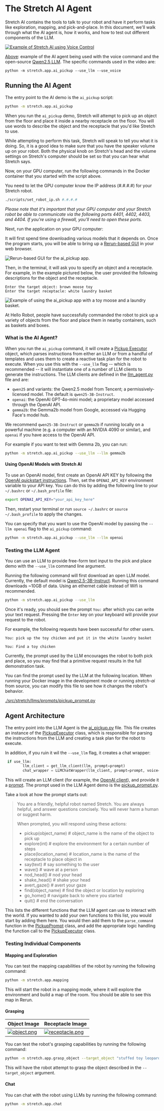 # The Stretch AI Agent

Stretch AI contains the tools to talk to your robot and have it perform tasks like exploration, mapping, and pick-and-place. In this document, we'll walk through what the AI agent is, how it works, and how to test out different components of the LLM.

[![Example of Stretch AI using Voice Control](https://img.youtube.com/vi/oO9qRkiuiAQ/0.jpg)](https://www.youtube.com/watch?v=oO9qRkiuiAQ)

[Above](https://www.youtube.com/watch?v=oO9qRkiuiAQ): example of the AI agent being used with the voice command and the open-source [Qwen2.5 LLM](https://huggingface.co/Qwen). The specific commands used in the video are:
```
python -m stretch.app.ai_pickup --use_llm --use_voice
```

## Running the AI Agent

The entry point to the AI demo is the `ai_pickup` script:

```bash
python -m stretch.app.ai_pickup
```

When you run the `ai_pickup` demo, Stretch will attempt to pick up an object from the floor and place it inside a nearby receptacle on the floor. You will use words to describe the object and the receptacle that you'd like Stretch to use.

While attempting to perform this task, Stretch will speak to tell you what it is doing. So, it is a good idea to make sure that you have the speaker volume up on your robot. Both the physical knob on Stretch's head and the volume settings on Stretch's computer should be set so that you can hear what Stretch says.

Now, on your GPU computer, run the following commands in the Docker container that you started with the script above.

You need to let the GPU computer know the IP address (#.#.#.#) for your Stretch robot.

```bash
./scripts/set_robot_ip.sh #.#.#.#
```

*Please note that it's important that your GPU computer and your Stretch robot be able to communicate via the following ports 4401, 4402, 4403, and 4404. If you're using a firewall, you'll need to open these ports.*

Next, run the application on your GPU computer:

It will first spend time downloading various models that it depends on. Once the program starts, you will be able to bring up a [Rerun-based GUI](https://rerun.io/) in your web browser.

![Rerun-based GUI for the ai_pickup app.](./docs/images/rerun_example.png)

Then, in the terminal, it will ask you to specify an object and a receptacle. For example, in the example pictured below, the user provided the following descriptions for the object and the receptacle.

```
Enter the target object: brown moose toy
Enter the target receptacle: white laundry basket 
```

![Example of using the ai_pickup app with a toy moose and a laundry basket.](./docs/images/ai_pickup_moose_and_basket_example.jpg)

At Hello Robot, people have successfully commanded the robot to pick up a variety of objects from the floor and place them in nearby containers, such as baskets and boxes.

### What is the AI Agent?

When you run the `ai_pickup` command, it will create a [Pickup Executor](src/stretch/agent/task/pickup/pickup_executor.py) object, which parses instructions from either an LLM or from a handful of templates and uses them to create a reactive task plan for the robot to execute. When you use this with the `--use_llm` flag -- which is recommended -- it will instantiate one of a number of LLM clients to generate the instructions. The LLM clients are defined in the [llm_agent.py](src/stretch/agent/llm/__init__.py) file and are:
  - `qwen25` and variants: the Qwen2.5 model from Tencent; a permissively-licensed model. The default is `qwen25-3B-Instruct`.
  - `openai`: the OpenAI GPT-4o-mini model; a proprietary model accessed through the OpenAI API.
  - `gemma2b`: the Gemma2b model from Google, accessed via Hugging Face's model hub.

We recommend `qwen25-3B-Instruct` or `gemma2b` if running locally on a powerful machine (e.g. a computer with an NVIDIA 4090 or similar), and `openai` if you have access to the OpenAI API.

For example if you want to test with Gemma 2b, you can run:
```bash
python -m stretch.app.ai_pickup --use_llm --llm gemma2b
```

#### Using OpenAI Models with Stretch AI

To use an OpenAI model, first create an OpenAI API KEY by following the [OpenAI quickstart instructions](https://platform.openai.com/docs/quickstart). Then, set the `OPENAI_API_KEY` environment variable to your API key. You can do this by adding the following line to your `~/.bashrc` or `~/.bash_profile` file:

```bash
export OPENAI_API_KEY="your_api_key_here"
```

Then, restart your terminal or run `source ~/.bashrc` or `source ~/.bash_profile` to apply the changes.

You can specify that you want to use the OpenAI model by passing the `--llm openai` flag to the `ai_pickup` command:
```bash
python -m stretch.app.ai_pickup --use_llm --llm openai
```

### Testing the LLM Agent

You can use an LLM to provide free-form text input to the pick and place demo with the `--use_llm` command line argument.

Running the following command will first download an open LLM model. Currently, the default model is [Qwen2.5-3B-Instruct](https://huggingface.co/Qwen/Qwen2.5-3B-Instruct). Running this command downloads ~10GB of data. Using an ethernet cable instead of Wifi is recommended.

```bash
python -m stretch.app.ai_pickup --use_llm
```

Once it's ready, you should see the prompt `You:` after which you can write your text request. Pressing the `Enter` key on your keyboard will provide your request to the robot.

For example, the following requests have been successful for other users.

```
You: pick up the toy chicken and put it in the white laundry basket
```

```
You: Find a toy chicken
```

Currently, the prompt used by the LLM encourages the robot to both pick and place, so you may find that a primitive request results in the full demonstration task.

You can find the prompt used by the LLM at the following location. When running your Docker image in the development mode or running *stretch-ai* from source, you can modify this file to see how it changes the robot's behavior.

[./src/stretch/llms/prompts/pickup_prompt.py](./src/stretch/llms/prompts/pickup_prompt.py)

## Agent Architecture

The entry point into the LLM Agent is the [ai_pickup.py](src/stretch/app/ai_pickup.py) file. This file creates an instance of the [PickupExecutor](src/stretch/agent/task/pickup/pickup_executor.py) class, which is responsible for parsing the instructions from the LLM and creating a task plan for the robot to execute.

In addition, if you ruin it wil the `--use_llm` flag, it creates a chat wrapper:
```python
 if use_llm:
        llm_client = get_llm_client(llm, prompt=prompt)
        chat_wrapper = LLMChatWrapper(llm_client, prompt=prompt, voice=use_voice)
```

This will create an LLM client (for example, the [OpenAI client](src/stretch/llms/openai_client.py)), and provide it a [prompt](src/stretch/llms/prompts). The prompt used in the LLM Agent demo is the [pickup_prompt.py](src/stretch/llms/prompts/pickup_prompt.py).

Take a look at how the prompt starts out:
> You are a friendly, helpful robot named Stretch. You are always helpful, and answer questions concisely. You will never harm a human or suggest harm.
> 
> When prompted, you will respond using these actions:
> - pickup(object_name)  # object_name is the name of the object to pick up
> - explore(int)  # explore the environment for a certain number of steps
> - place(location_name)  # location_name is the name of the receptacle to place object in
> - say(text)  # say something to the user
> - wave()  # wave at a person
> - nod_head() # nod your head
> - shake_head() # shake your head
> - avert_gaze() # avert your gaze
> - find(object_name)  # find the object or location by exploring
> - go_home()  # navigate back to where you started
> - quit()  # end the conversation

This lists the different functions that the LLM agent can use to interact with the world. If you wanted to add your own functions to this list, you would start by adding them here. You would then add them to the `parse_command` function in the [PickupPrompt](src/stretch/llms/prompts/pickup_prompt.py) class, and add the appropriate logic handling the function call to the [PickupExecutor](src/stretch/agent/task/pickup/pickup_executor.py) class.

### Testing Individual Components

#### Mapping and Exploration

You can test the mapping capabilities of the robot by running the following command:

```bash
python -m stretch.app.mapping
```

This will start the robot in a mapping mode, where it will explore the environment and build a map of the room. You should be able to see this map in Rerun.

#### Grasping

| Object Image | Receptacle Image |
|--------------|------------------|
| [![object.png](docs/object.png)](docs/object.png) | [![receptacle.png](docs/receptacle.png)](docs/receptacle.png) |


You can test the robot's grasping capabilities by running the following command:

```bash
python -m stretch.app.grasp_object --target_object "stuffed toy leopard"
```

This will have the robot attempt to grasp the object described in the `--target_object` argument.

#### Chat

You can chat with the robot using LLMs by running the following command:

```bash
python -m stretch.app.chat
```

